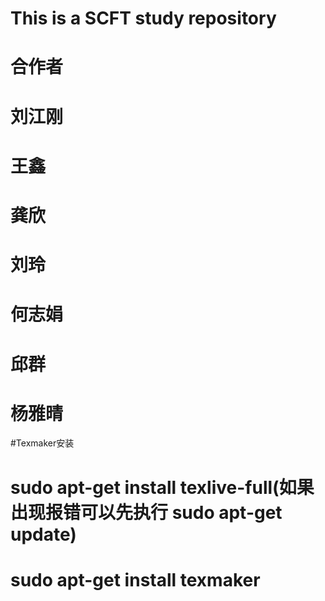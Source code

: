 # This is a SCFT study repository


# 合作者
# 刘江刚
# 王鑫
# 龚欣
# 刘玲
# 何志娟
# 邱群
# 杨雅晴

#Texmaker安装
# sudo apt-get install texlive-full(如果出现报错可以先执行 sudo apt-get update)
# sudo apt-get install texmaker 
